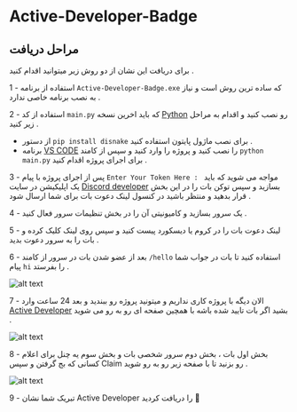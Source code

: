 # Active-Developer-Badge


**مراحل دریافت**
-
برای دریافت این نشان از دو روش زیر میتوانید اقدام کنید .

1 - استفاده از برنامه `Active-Developer-Badge.exe` که ساده ترین روش است و نیاز به نصب برنامه خاصی ندارد .

2 - استفاده از کد `main.py` که باید اخرین نسخه [Python](https://www.python.org/) رو نصب کنید و اقدام به مراحل زیر کنید .
* از دستور `pip install disnake` برای نصب ماژول پایتون استفاده کنید .
* برنامه [VS CODE](https://code.visualstudio.com/) را نصب کنید و پروژه را وارد کنید و سپس از کامند `python main.py` برای اجرای پروژه اقدام کنید .

3 - پس از اجرای پروژه با پیام `Enter Your Token Here : ` مواجه می شوید که باید یک اپلیکیشن در سایت [Discord developer](https://discord.com/developers/applications) بسازید و سپس توکن بات را در این بخش قرار بدهید و منتظر باشید در کنسول لینک دعوت بات برای شما ارسال شود .

4 - یک سرور بسازید و کامیونیتی آن را در بخش تنظیمات سرور فعال کنید .

5 - لینک دعوت بات را در کروم یا دیسکورد پیست کنید و سپس روی لینک کلیک کرده و بات را به سرور دعوت بدید .

6 - بعد از عضو شدن بات در سرور از کامند `/hello` استفاده کنید تا بات در جواب شما پیام `hi` را بفرستد .

![alt text](https://cdn.discordapp.com/attachments/983399863913971763/1041064320383070329/11.PNG)

7 - الان دیگه با پروژه کاری نداریم و میتونید پروژه رو ببندید و بعد 24 ساعت وارد [Active Developer](https://discord.com/developers/active-developer) بشید اگر بات تایید شده باشه با همچین صفحه ای رو به رو می شوید .

![alt text](https://cdn.discordapp.com/attachments/983399863913971763/1041066726156148806/image.png)

8 - بخش اول بات ، بخش دوم سرور شخصی بات و بخش سوم یه چنل برای اعلام کسانی که بج گرفتن و سپس Claim رو بزنید تا با صفحه زیر رو به رو شوید .

![alt text](https://support-dev.discord.com/hc/article_attachments/10113142990487)

9 - تبریک شما نشان Active Developer را دریافت کردید 🥰


